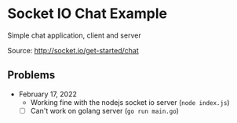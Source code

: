 # Socket IO Chat Example

Simple chat application, client and server

Source: http://socket.io/get-started/chat

## Problems

- February 17, 2022
    - Working fine with the nodejs socket io server (`node index.js`)
    - [ ] Can't work on golang server (`go run main.go`)